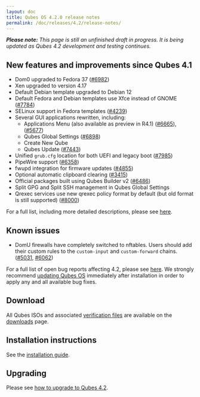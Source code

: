 ```yaml
---
layout: doc
title: Qubes OS 4.2.0 release notes
permalink: /doc/releases/4.2/release-notes/
---
```


_**Please note:** This page is still an unfinished draft in progress. It is being updated as Qubes 4.2 development and testing continues._

## New features and improvements since Qubes 4.1

- Dom0 upgraded to Fedora 37 ([#6982](https://github.com/QubesOS/qubes-issues/issues/6982))
- Xen upgraded to version 4.17
- Default Debian template upgraded to Debian 12
- Default Fedora and Debian templates use Xfce instead of GNOME ([#7784](https://github.com/QubesOS/qubes-issues/issues/7784))
- SELinux support in Fedora templates ([#4239](https://github.com/QubesOS/qubes-issues/issues/4239))
- Several GUI applications rewritten, including:
  - Applications Menu (also available as preview in R4.1) ([#6665](https://github.com/QubesOS/qubes-issues/issues/6665)), ([#5677](https://github.com/QubesOS/qubes-issues/issues/5677))
  - Qubes Global Settings ([#6898](https://github.com/QubesOS/qubes-issues/issues/6898))
  - Create New Qube
  - Qubes Update ([#7443](https://github.com/QubesOS/qubes-issues/issues/7443))
- Unified `grub.cfg` location for both UEFI and legacy boot ([#7985](https://github.com/QubesOS/qubes-issues/issues/7985))
- PipeWire support ([#6358](https://github.com/QubesOS/qubes-issues/issues/6358))
- fwupd integration for firmware updates ([#4855](https://github.com/QubesOS/qubes-issues/issues/4855))
- Optional automatic clipboard clearing ([#3415](https://github.com/QubesOS/qubes-issues/issues/3415))
- Official packages built using Qubes Builder v2 ([#6486](https://github.com/QubesOS/qubes-issues/issues/6486))
- Split GPG and Split SSH management in Qubes Global Settings
- Qrexec services use new qrexec policy format by default (but old format is still supported) ([#8000](https://github.com/QubesOS/qubes-issues/issues/8000))

For a full list, including more detailed descriptions, please see
[here](https://github.com/QubesOS/qubes-issues/issues?q=is%3Aissue+sort%3Aupdated-desc+milestone%3A%22Release+4.2%22+label%3A%22release+notes%22+is%3Aclosed).

## Known issues

- DomU firewalls have completely switched to nftables. Users should add their custom rules to the `custom-input` and `custom-forward` chains. ([#5031](https://github.com/QubesOS/qubes-issues/issues/5031), [#6062](https://github.com/QubesOS/qubes-issues/issues/6062))

For a full list of open bug reports affecting 4.2, please see [here](https://github.com/QubesOS/qubes-issues/issues?q=is%3Aissue+label%3Aaffects-4.2+label%3A%22T%3A+bug%22+is%3Aopen). We strongly recommend [updating Qubes OS](/doc/how-to-update/) immediately after installation in order to apply any and all available bug fixes.

## Download

All Qubes ISOs and associated [verification files](/security/verifying-signatures/) are available on the [downloads](/downloads/) page.

## Installation instructions

See the [installation guide](/doc/installation-guide/).

## Upgrading

Please see [how to upgrade to Qubes 4.2](/doc/upgrade/4.2/).
